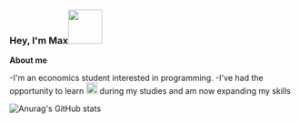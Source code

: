 ### Hey, I'm Max<img src="https://media.giphy.com/media/Wj7lNjMNDxSmc/giphy.gif" width="60px">

**About me**

-I'm an economics student interested in programming.
-I've had the opportunity to learn <code><img height="20" src="https://avatars.githubusercontent.com/u/1525981?s=280&v=4"></code> during my studies and am now expanding my skills

![Anurag's GitHub stats](https://github-readme-stats.vercel.app/api?username=Beatles-without-tea&count_private=true&show_icons=true)




<!--
**Beatles-without-tea/Beatles-without-tea** is a ✨ _special_ ✨ repository because its `README.md` (this file) appears on your GitHub profile.

Here are some ideas to get you started:

- 🔭 I’m currently working on ...
- 🌱 I’m currently learning ...
- 👯 I’m looking to collaborate on ...
- 🤔 I’m looking for help with ...
- 💬 Ask me about ...
- 📫 How to reach me: ...
- 😄 Pronouns: ...
- ⚡ Fun fact: ...

[![Top Langs](https://github-readme-stats.vercel.app/api/top-langs/?username=Beatles-without-tea&layout=compact&count_private=true)](https://github.com/anuraghazra/github-readme-stats)
-->
